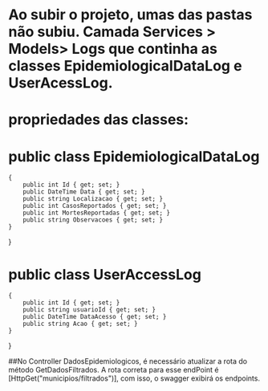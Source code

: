 # Ao subir o projeto, umas das pastas não subiu. Camada Services > Models> Logs que continha as classes EpidemiologicaIDataLog e UserAcessLog. 
# propriedades das classes: 

#   public class EpidemiologicalDataLog
    {
        public int Id { get; set; } 
        public DateTime Data { get; set; } 
        public string Localizacao { get; set; } 
        public int CasosReportados { get; set; } 
        public int MortesReportadas { get; set; } 
        public string Observacoes { get; set; } 
    }
 } 
#

#     public class UserAccessLog
    {
        public int Id { get; set; } 
        public string usuarioId { get; set; } 
        public DateTime DataAcesso { get; set; } 
        public string Acao { get; set; } 
    }
 }

##No Controller DadosEpidemiologicos, é necessário atualizar a rota do método GetDadosFiltrados. A rota correta para esse endPoint é [HttpGet("municipios/filtrados")], com isso, o swagger exibirá os endpoints. 
